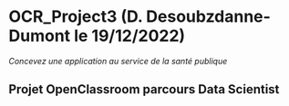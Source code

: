 # OCR_Project3 (D. Desoubzdanne-Dumont le 19/12/2022)
*Concevez une application au service de la santé publique*
## Projet OpenClassroom parcours Data Scientist

